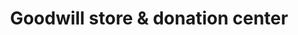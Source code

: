 ---
title: "Goodwill store & donation center"
url: /edmonton/goodwill-store-and-donation-center-stony-plain-road-nw/
shop: charity
---